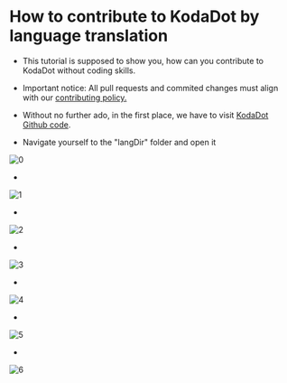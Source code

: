 # How to contribute to KodaDot by language translation

- This tutorial is supposed to show you, how can you contribute to KodaDot without coding skills.

- Important notice: All pull requests and commited changes must align with our [contributing policy.](https://github.com/kodadot/nft-gallery/blob/main/CONTRIBUTING.md)

- Without no further ado, in the first place, we have to visit [KodaDot Github code](https://github.com/kodadot/nft-gallery).

- Navigate yourself to the "langDir" folder and open it

![0](/language-translations/0.png)

-

![1](/language-translations/1.png)

-

![2](/language-translations/2.png)

-

![3](/language-translations/3.png)

-

![4](/language-translations/4.png)

-

![5](/language-translations/5.png)

-

![6](/language-translations/6.png)
